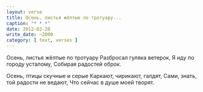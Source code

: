 ```yaml
---
layout: verse
title: Осень, листья жёлтые по тротуару...
caption: "* * *"
date: 2012-02-20
write_date: ~2000
category: [ text, verses ]
---
```

Осень, листья жёлтые по тротуару
Разбросал гуляка ветерок,
Я иду по городу усталому,
Собирая радостей оброк.

Осень, птицы скучные и серые
Каркают, чирикают, галдят,
Сами, знать, той радости не ведают,
Что сейчас в душе моей творят.
